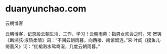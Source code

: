 duanyunchao.com
===============

云朝博客 

云朝博客，记录段云朝生活、工作、学习！云朝雨幕：指男女欢会之时。宋·贺铸《断湘弦·淑质柔情》词：“不间云朝雨暮，向西楼、南馆留连。”宋·叶阊《摸鱼儿·倚薰风》词：“红裙溅水鸳鸯湿，几度云朝雨暮。”
